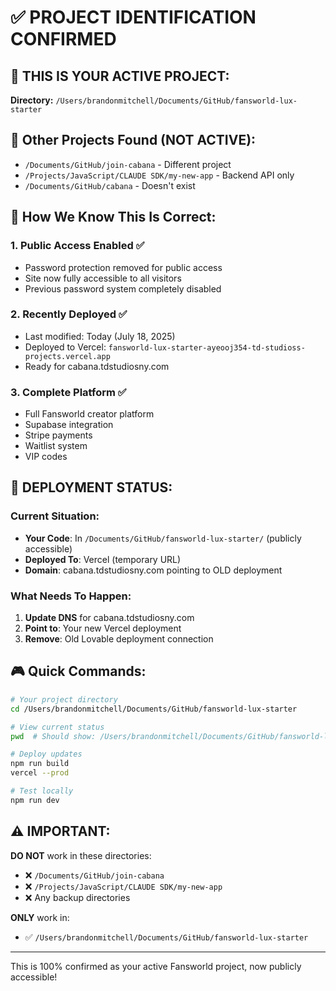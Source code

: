# ✅ PROJECT IDENTIFICATION CONFIRMED

## 🎯 THIS IS YOUR ACTIVE PROJECT:

**Directory:** `/Users/brandonmitchell/Documents/GitHub/fansworld-lux-starter`

## 📁 Other Projects Found (NOT ACTIVE):
- `/Documents/GitHub/join-cabana` - Different project
- `/Projects/JavaScript/CLAUDE SDK/my-new-app` - Backend API only
- `/Documents/GitHub/cabana` - Doesn't exist

## 🔑 How We Know This Is Correct:

### 1. **Public Access Enabled** ✅
- Password protection removed for public access
- Site now fully accessible to all visitors
- Previous password system completely disabled

### 2. **Recently Deployed** ✅
- Last modified: Today (July 18, 2025)
- Deployed to Vercel: `fansworld-lux-starter-ayeooj354-td-studioss-projects.vercel.app`
- Ready for cabana.tdstudiosny.com

### 3. **Complete Platform** ✅
- Full Fansworld creator platform
- Supabase integration
- Stripe payments
- Waitlist system
- VIP codes

## 🚀 DEPLOYMENT STATUS:

### Current Situation:
- **Your Code**: In `/Documents/GitHub/fansworld-lux-starter/` (publicly accessible)
- **Deployed To**: Vercel (temporary URL)
- **Domain**: cabana.tdstudiosny.com pointing to OLD deployment

### What Needs To Happen:
1. **Update DNS** for cabana.tdstudiosny.com
2. **Point to**: Your new Vercel deployment
3. **Remove**: Old Lovable deployment connection

## 🎮 Quick Commands:

```bash
# Your project directory
cd /Users/brandonmitchell/Documents/GitHub/fansworld-lux-starter

# View current status
pwd  # Should show: /Users/brandonmitchell/Documents/GitHub/fansworld-lux-starter

# Deploy updates
npm run build
vercel --prod

# Test locally
npm run dev
```

## ⚠️ IMPORTANT:

**DO NOT** work in these directories:
- ❌ `/Documents/GitHub/join-cabana`
- ❌ `/Projects/JavaScript/CLAUDE SDK/my-new-app`
- ❌ Any backup directories

**ONLY** work in:

- ✅ `/Users/brandonmitchell/Documents/GitHub/fansworld-lux-starter`

---

This is 100% confirmed as your active Fansworld project, now publicly accessible!